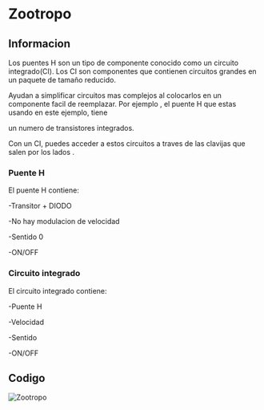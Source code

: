 # Zootropo

## Informacion 

Los puentes H son un tipo de componente conocido como un circuito integrado(CI). Los CI son componentes que contienen circuitos grandes en un paquete de tamaño reducido.

Ayudan a simplificar circuitos mas complejos al colocarlos en un componente facil de reemplazar. Por ejemplo , el puente H que estas usando en este ejemplo, tiene 

un numero de transistores integrados. 

Con un CI, puedes acceder a estos circuitos a traves de las clavijas que salen por los lados .

### Puente H 

El puente H contiene:

-Transitor + DIODO 

-No hay modulacion de velocidad 

-Sentido 0 

-ON/OFF

### Circuito integrado 

El circuito integrado contiene:

-Puente H

-Velocidad 

-Sentido 

-ON/OFF

## Codigo

![Zootropo](https://github.com/aRnAu1012/arduino./blob/main/codigo%20Zootropo)





